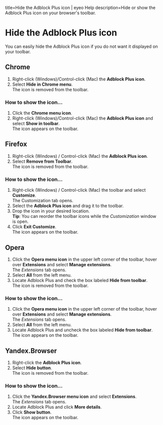 title=Hide the Adblock Plus icon | eyeo Help
description=Hide or show the Adblock Plus icon on your browser's toolbar.

# Hide the Adblock Plus icon

You can easily hide the Adblock Plus icon if you do not want it displayed on your toolbar.

## Chrome

1. Right-click (Windows)/Control-click (Mac) the **Adblock Plus icon**.
2. Select **Hide in Chrome menu**.
<br>The icon is removed from the toolbar.

### How to show the icon...

1. Click the **Chrome menu icon**.
2. Right-click (Windows)/Control-click (Mac) the **Adblock Plus icon** and select **Show in toolbar**.
<br>The icon appears on the toolbar.

## Firefox

1. Right-click (Windows) / Control-click (Mac) the **Adblock Plus icon**.
2. Select **Remove from Toolbar**.
<br>The icon is removed from the toolbar.

### How to show the icon...

1. Right-click (Windows) / Control-click (Mac) the toolbar and select **Customize**.
<br>The Customization tab opens.
2. Select the **Adblock Plus icon** and drag it to the toolbar.
3. Drop the icon in your desired location.
<br>**Tip**: You can reorder the toolbar icons while the *Customization* window is open.
4. Click **Exit Customize**.
<br>The icon appears on the toolbar.

## Opera

1. Click the **Opera menu icon** in the upper left corner of the toolbar, hover over **Extensions** and select **Manage extensions**.
<br>The *Extensions* tab opens.
2. Select **All** from the left menu.
3. Locate Adblock Plus and check the box labeled **Hide from toolbar**.
<br>The icon is removed from the toolbar.

### How to show the icon...

1. Click the **Opera menu icon** in the upper left corner of the toolbar, hover over **Extensions** and select **Manage extensions**.
<br>The *Extensions* tab opens.
2. Select **All** from the left menu.
3. Locate Adblock Plus and uncheck the box labeled **Hide from toolbar**.
<br>The icon appears on the toolbar.

## Yandex.Browser

1. Right-click the **Adblock Plus icon**.
2. Select **Hide button**.
<br>The icon is removed from the toolbar.

### How to show the icon...

1. Click the **Yandex.Browser menu icon** and select **Extensions**.
<br>The *Extensions* tab opens.
2. Locate Adblock Plus and click **More details**.
3. Click **Show button**.
<br>The icon appears on the toolbar.
